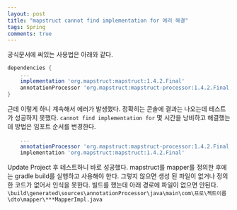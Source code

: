 ```yaml
---
layout: post
title: "mapstruct cannot find implementation for 에러 해결"
tags: Spring
comments: true
---
```


공식문서에 써있는 사용법은 아래와 같다.
```gradle
dependencies {
    ...
    implementation 'org.mapstruct:mapstruct:1.4.2.Final'
    annotationProcessor 'org.mapstruct:mapstruct-processor:1.4.2.Final'
}
```

근데 이렇게 하니 계속해서 에러가 발생했다.
정확히는 콘솔에 결과는 나오는데 테스트가 성공하지 못했다.
`cannot find implementation for`
몇 시간을 낭비하고 해결했는데 방법은 임포트 순서를 변경한다.

```gradle
    ...
	annotationProcessor 'org.mapstruct:mapstruct-processor:1.4.2.Final'
	implementation 'org.mapstruct:mapstruct:1.4.2.Final'
```

Update Project 후 테스트하니 바로 성공했다.
mapstruct를 mapper를 정의한 후에는 gradle build를 실행하고 사용해야 한다.
그렇지 않으면 생성 된 파일이 없거나 정의 한 코드가 없어서 인식을 못한다.
빌드를 했는데 아래 경로에 파일이 없으면 안된다.
`\build\generated\sources\annotationProcessor\java\main\com\프로\젝트이름\dto\mapper\***MapperImpl.java`